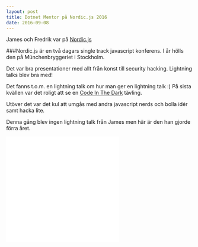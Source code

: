 ```yaml
---
layout: post
title: Dotnet Mentor på Nordic.js 2016
date: 2016-09-08
---
```


James och Fredrik var på [Nordic.js](http://nordic.js)

###Nordic.js är en två dagars single track javascript konferens.
I år hölls den på Münchenbryggeriet i Stockholm.

Det var bra presentationer med allt från konst till security hacking.
Lightning talks blev bra med!

Det fanns t.o.m. en lightning talk om hur man ger en lightning talk :)
På sista kvällen var det roligt att se en [Code In The Dark](https://github.com/codeinthedark/codeinthedark.github.io) tävling.

Utöver det var det kul att umgås med andra javascript nerds och bolla idér samt hacka lite.

Denna gång blev ingen lightning talk från James men här är den han gjorde förra året.

<iframe src="//www.youtube.com/embed/Q57qH0XK_0A?enablejsapi=1&amp;autohide=2" width="305" height="285" frameborder="0" webkitallowfullscreen="" mozallowfullscreen="" allowfullscreen=""></iframe>